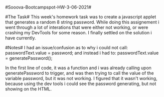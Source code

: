 #Sooova-Bootcampspot-HW-3-06-2021#

#The Task#
This week's homework task was to create a javascript applet that generates a random 8 string password. 
While doing this assignement i went through a lot of interations that were either not working, or were crashing my DevTools for some reason. 
I finally settled on the solution i have currently.

#Notes#
I had an issue/confusion as to why i could not call:
passwordText.value = password;
and instead i had to:
passwordText.value = generatePassword();

In the first line of code, it was a function and i was already calling upon generatePassword to trigger, and was then trying to 
call the value of the variable password, but it was not working.
I figured that it wasn't working, because using the dev tools i could see the password generating, but not showing on the HTML.
